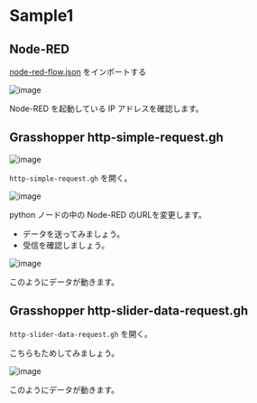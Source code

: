 # Sample1

## Node-RED

[node-red-flow.json](node-red-flow.json) をインポートする

![image](https://i.gyazo.com/9b770b88fa11e7470fbdf3b34711dbb7.png)

Node-RED を起動している IP アドレスを確認します。

## Grasshopper http-simple-request.gh

![image](https://i.gyazo.com/c7f492cd5f74590881dbe8b4342dd10f.png)

`http-simple-request.gh` を開く。

![image](https://i.gyazo.com/23cd864e992da229364cf43ce69a3d62.png)

python ノードの中の Node-RED のURLを変更します。

* データを送ってみましょう。
* 受信を確認しましょう。

![image](https://i.gyazo.com/ca500903c63761d1e691e8c163207baa.png)

このようにデータが動きます。

## Grasshopper http-slider-data-request.gh

`http-slider-data-request.gh` を開く。

こちらもためしてみましょう。

![image](https://i.gyazo.com/f2b35e16cf16026a6421dc93687929ed.png)

このようにデータが動きます。